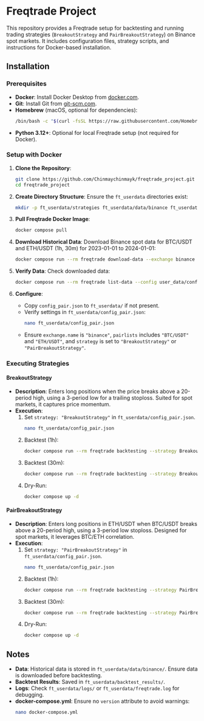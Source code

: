 # Freqtrade Project

This repository provides a Freqtrade setup for backtesting and running trading strategies (`BreakoutStrategy` and `PairBreakoutStrategy`) on Binance spot markets. It includes configuration files, strategy scripts, and instructions for Docker-based installation.

## Installation

### Prerequisites
- **Docker**: Install Docker Desktop from [docker.com](https://www.docker.com/get-started).
- **Git**: Install Git from [git-scm.com](https://git-scm.com/downloads).
- **Homebrew** (macOS, optional for dependencies):
  ```bash
  /bin/bash -c "$(curl -fsSL https://raw.githubusercontent.com/Homebrew/install/HEAD/install.sh)"
  ```
- **Python 3.12+**: Optional for local Freqtrade setup (not required for Docker).

### Setup with Docker

1. **Clone the Repository**:
   ```bash
   git clone https://github.com/Chinmaychinmayk/freqtrade_project.git
   cd freqtrade_project
   ```

2. **Create Directory Structure**:
   Ensure the `ft_userdata` directories exist:
   ```bash
   mkdir -p ft_userdata/strategies ft_userdata/data/binance ft_userdata/logs
   ```

3. **Pull Freqtrade Docker Image**:
   ```bash
   docker compose pull
   ```

4. **Download Historical Data**:
   Download Binance spot data for BTC/USDT and ETH/USDT (1h, 30m) for 2023-01-01 to 2024-01-01:
   ```bash
   docker compose run --rm freqtrade download-data --exchange binance --pairs BTC/USDT ETH/USDT --timeframes 1h 30m --timerange 20230101-20240101 --erase --data-dir user_data/data/binance
   ```

5. **Verify Data**:
   Check downloaded data:
   ```bash
   docker compose run --rm freqtrade list-data --config user_data/config_pair.json --show-timerange
   ```

6. **Configure**:
   - Copy `config_pair.json` to `ft_userdata/` if not present.
   - Verify settings in `ft_userdata/config_pair.json`:
     ```bash
     nano ft_userdata/config_pair.json
     ```
   - Ensure `exchange.name` is `"binance"`, `pairlists` includes `"BTC/USDT"` and `"ETH/USDT"`, and `strategy` is set to `"BreakoutStrategy"` or `"PairBreakoutStrategy"`.

### Executing Strategies

#### BreakoutStrategy
- **Description**: Enters long positions when the price breaks above a 20-period high, using a 3-period low for a trailing stoploss. Suited for spot markets, it captures price momentum.
- **Execution**:
  1. Set `strategy: "BreakoutStrategy"` in `ft_userdata/config_pair.json`.
     ```bash
     nano ft_userdata/config_pair.json
     ```
  2. Backtest (1h):
     ```bash
     docker compose run --rm freqtrade backtesting --strategy BreakoutStrategy --config user_data/config_pair.json --timeframe 1h --timerange 20230101-20240101 --dry-run-wallet 1000 --export trades
     ```
  3. Backtest (30m):
     ```bash
     docker compose run --rm freqtrade backtesting --strategy BreakoutStrategy --config user_data/config_pair.json --timeframe 30m --timerange 20230101-20240101 --dry-run-wallet 1000 --export trades
     ```
  4. Dry-Run:
     ```bash
     docker compose up -d
     ```

#### PairBreakoutStrategy
- **Description**: Enters long positions in ETH/USDT when BTC/USDT breaks above a 20-period high, using a 3-period low stoploss. Designed for spot markets, it leverages BTC/ETH correlation.
- **Execution**:
  1. Set `strategy: "PairBreakoutStrategy"` in `ft_userdata/config_pair.json`.
     ```bash
     nano ft_userdata/config_pair.json
     ```
  2. Backtest (1h):
     ```bash
     docker compose run --rm freqtrade backtesting --strategy PairBreakoutStrategy --config user_data/config_pair.json --timeframe 1h --timerange 20230101-20240101 --dry-run-wallet 1000 --export trades
     ```
  3. Backtest (30m):
     ```bash
     docker compose run --rm freqtrade backtesting --strategy PairBreakoutStrategy --config user_data/config_pair.json --timeframe 30m --timerange 20230101-20240101 --dry-run-wallet 1000 --export trades
     ```
  4. Dry-Run:
     ```bash
     docker compose up -d
     ```

## Notes
- **Data**: Historical data is stored in `ft_userdata/data/binance/`. Ensure data is downloaded before backtesting.
- **Backtest Results**: Saved in `ft_userdata/backtest_results/`.
- **Logs**: Check `ft_userdata/logs/` or `ft_userdata/freqtrade.log` for debugging.
- **docker-compose.yml**: Ensure no `version` attribute to avoid warnings:
  ```bash
  nano docker-compose.yml
  ```
